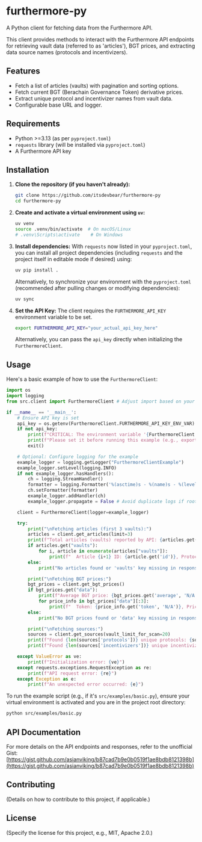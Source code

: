 # furthermore-py

A Python client for fetching data from the Furthermore API.

This client provides methods to interact with the Furthermore API endpoints for retrieving vault data (referred to as 'articles'), BGT prices, and extracting data source names (protocols and incentivizers).

## Features

- Fetch a list of articles (vaults) with pagination and sorting options.
- Fetch current BGT (Berachain Governance Token) derivative prices.
- Extract unique protocol and incentivizer names from vault data.
- Configurable base URL and logger.

## Requirements

- Python >=3.13 (as per `pyproject.toml`)
- `requests` library (will be installed via `pyproject.toml`)
- A Furthermore API key

## Installation

1.  **Clone the repository (if you haven't already):**
    ```bash
    git clone https://github.com/itsdevbear/furthermore-py
    cd furthermore-py
    ```

2.  **Create and activate a virtual environment using `uv`:**
    ```bash
    uv venv
    source .venv/bin/activate  # On macOS/Linux
    # .venv\Scripts\activate    # On Windows
    ```

3.  **Install dependencies:**
    With `requests` now listed in your `pyproject.toml`, you can install all project dependencies (including `requests` and the project itself in editable mode if desired) using:
    ```bash
    uv pip install .
    ```
    Alternatively, to synchronize your environment with the `pyproject.toml` (recommended after pulling changes or modifying dependencies):
    ```bash
    uv sync
    ```

4.  **Set the API Key:**
    The client requires the `FURTHERMORE_API_KEY` environment variable to be set.
    ```bash
    export FURTHERMORE_API_KEY="your_actual_api_key_here"
    ```
    Alternatively, you can pass the `api_key` directly when initializing the `FurthermoreClient`.

## Usage

Here's a basic example of how to use the `FurthermoreClient`:

```python
import os
import logging
from src.client import FurthermoreClient # Adjust import based on your project structure

if __name__ == '__main__':
    # Ensure API key is set
    api_key = os.getenv(FurthermoreClient.FURTHERMORE_API_KEY_ENV_VAR)
    if not api_key:
        print(f"CRITICAL: The environment variable '{FurthermoreClient.FURTHERMORE_API_KEY_ENV_VAR}' is not set.")
        print(f"Please set it before running this example (e.g., export {FurthermoreClient.FURTHERMORE_API_KEY_ENV_VAR}=your_key).")
        exit()

    # Optional: Configure logging for the example
    example_logger = logging.getLogger("FurthermoreClientExample")
    example_logger.setLevel(logging.INFO)
    if not example_logger.hasHandlers():
        ch = logging.StreamHandler()
        formatter = logging.Formatter('%(asctime)s - %(name)s - %(levelname)s - %(message)s')
        ch.setFormatter(formatter)
        example_logger.addHandler(ch)
        example_logger.propagate = False # Avoid duplicate logs if root logger is configured

    client = FurthermoreClient(logger=example_logger)

    try:
        print("\nFetching articles (first 3 vaults):")
        articles = client.get_articles(limit=3)
        print(f"Total articles (vaults) reported by API: {articles.get('count', 'N/A')}")
        if articles.get("vaults"):
            for i, article in enumerate(articles["vaults"]):
                print(f"  Article {i+1} ID: {article.get('id')}, Protocol: {article.get('metadata', {}).get('protocolName', 'N/A')}")
        else:
            print("No articles found or 'vaults' key missing in response.")

        print("\nFetching BGT prices:")
        bgt_prices = client.get_bgt_prices()
        if bgt_prices.get("data"):
            print(f"Average BGT price: {bgt_prices.get('average', 'N/A')}")
            for price_info in bgt_prices["data"][:3]: 
                print(f"  Token: {price_info.get('token', 'N/A')}, Price: {price_info.get('price', 'N/A')}")
        else:
            print("No BGT prices found or 'data' key missing in response.")

        print("\nFetching sources:")
        sources = client.get_sources(vault_limit_for_scan=20) 
        print(f"Found {len(sources['protocols'])} unique protocols: {sources['protocols'] or 'None'}")
        print(f"Found {len(sources['incentivizers'])} unique incentivizers: {sources['incentivizers'] or 'None'}")

    except ValueError as ve:
        print(f"Initialization error: {ve}")
    except requests.exceptions.RequestException as re:
        print(f"API request error: {re}")
    except Exception as e:
        print(f"An unexpected error occurred: {e}")
```

To run the example script (e.g., if it's `src/examples/basic.py`), ensure your virtual environment is activated and you are in the project root directory:

```bash
python src/examples/basic.py
```

## API Documentation

For more details on the API endpoints and responses, refer to the unofficial Gist:
[https://gist.github.com/asianviking/b87cad7b9e0b0519f1ae8bdb8121398b](https://gist.github.com/asianviking/b87cad7b9e0b0519f1ae8bdb8121398b)

## Contributing

(Details on how to contribute to this project, if applicable.)

## License

(Specify the license for this project, e.g., MIT, Apache 2.0.)
